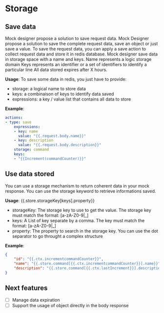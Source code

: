 # Storage

## Save data

Mock designer propose a solution to save request data. Mock Designer propose a solution to save the complete request data, save an object or just save a value.
To save the request data, you can apply a save action to collect request data and store it in redis database.
Mock designer save data in storage space with a name and keys.
Name represents a logic storage domain
Keys represents an identifier or a set of identifiers to identify a particular line
All data stored expires after X hours.

**Usage**:
To save some data in redis, you just have to provide:
* storage: a logical name to store data
* keys: a combinaison of keys to identify data saved
* expressions: a key / value list that contains all data to store

**Example**:
```yaml
actions:
- type: save
    expressions:
    - key: name
      value: "{{.request.body.name}}"
    - key: description
      value: "{{.request.body.description}}"
    storage: command
    keys:
    - "{{Increment(commandCounter)}}"
```

## Use data stored

You can use a storage mechanism to return coherent data in your mock response.
You can use the storage keyword to retrieve informations saved.

**Usage**:
{{.store.storageKey[keys].property}}
* storageKey: The storage key to use to get the value. The storage key must match the format: [a-zA-Z0-9|_]
* keys: A List of key separate by a comma. The key must match the format: [a-zA-Z0-9|_]
* property: The property to search in the storage key. You can use the dot separator to go throught a complex structure

**Example**:
```json
{
    "id": "{{.ctx.incrementcommandCounter}}",
    "name": "{{.store.command[{{.ctx.incrementcommandCounter}}].name}}",
    "description": "{{.store.command[{{.ctx.lastIncrement}}].description}}"
}
```

## Next features

- [ ] Manage data expiration
- [ ] Support the usage of object directly in the body response